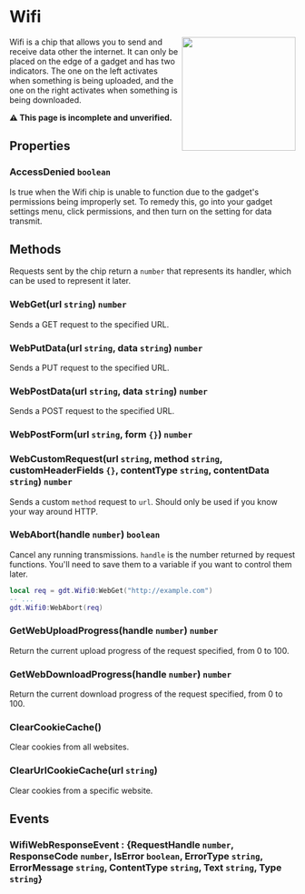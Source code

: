 # Wifi
<img src="https://docs.retrogadgets.game/api/modules/Wifi.png" width="200" align="right">

Wifi is a chip that allows you to send and receive data other the internet. It can only be placed on the edge of a gadget and has two indicators. The one on the left activates when something is being uploaded, and the one on the right activates when something is being downloaded.

**⚠️ This page is incomplete and unverified.**

## Properties

### AccessDenied `boolean`
Is true when the Wifi chip is unable to function due to the gadget's permissions being improperly set. To remedy this, go into your gadget settings menu, click permissions, and then turn on the setting for data transmit.

## Methods
Requests sent by the chip return a `number` that represents its handler, which can be used to represent it later.

### WebGet(url `string`) `number`
Sends a GET request to the specified URL.

### WebPutData(url `string`, data `string`) `number`
Sends a PUT request to the specified URL.

### WebPostData(url `string`, data `string`) `number`
Sends a POST request to the specified URL.

### WebPostForm(url `string`, form `{}`) `number`

### WebCustomRequest(url `string`, method `string`, customHeaderFields `{}`, contentType `string`, contentData `string`) `number`
Sends a custom `method` request to `url`. Should only be used if you know your way around HTTP.

### WebAbort(handle `number`) `boolean`
Cancel any running transmissions. `handle` is the number returned by request functions. You'll need to save them to a variable if you want to control them later.

```lua
local req = gdt.Wifi0:WebGet("http://example.com")
-- ...
gdt.Wifi0:WebAbort(req)
```

### GetWebUploadProgress(handle `number`) `number`
Return the current upload progress of the request specified, from 0 to 100.

### GetWebDownloadProgress(handle `number`) `number`
Return the current download progress of the request specified, from 0 to 100.

### ClearCookieCache()
Clear cookies from all websites.

### ClearUrlCookieCache(url `string`)
Clear cookies from a specific website.

## Events

### WifiWebResponseEvent : {RequestHandle `number`, ResponseCode `number`, IsError `boolean`, ErrorType `string`, ErrorMessage `string`, ContentType `string`, Text `string`, Type `string`}